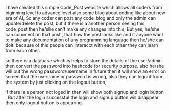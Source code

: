 I have created this simple Code_Post website which allows all coders from biginning level to advance level also some blog about coding like about new era of AI, 
So any coder can post any code_blog and only the admin can update/delete the post, but if there is a another person seeing this code_post then he/she can't make any changes into this,
But yes, he/she can comment on that post , that how the post looks like and if anyone want to make any documentation of any programming language then he/she can doit.
because of this people can interacct with each other they can learn from each other.

so there is a database which is helps to store the details of the user/admin then convert the password into hashcode for security purpose. also he/she will put the wrong password/username in future
then it will show an error on screen that the username or password is wrong, also they can logout from the system by just clicking on the logout button, 

if there is a person not loged in then will show both signup and login button , But after the login successful the login and signup button will disappear then only logout button is appearing.
